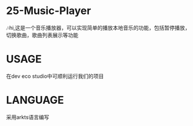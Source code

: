 # 25-Music-Player
 🎶hi,这是一个音乐播放器，可以实现简单的播放本地音乐的功能，包括暂停播放，切换歌曲，歌曲列表展示等功能
# USAGE
在dev eco studio中可顺利运行我们的项目
# LANGUAGE
采用arkts语言编写





